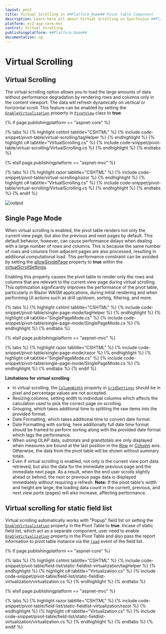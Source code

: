 ```yaml
---
layout: post
title: Virtual Scrolling in ##Platform_Name## Pivot Table Component
description: Learn here all about Virtual Scrolling in Syncfusion ##Platform_Name## Pivot Table component of Syncfusion Essential JS 2 and more.
platform: ej2-asp-core-mvc
control: Virtual Scrolling
publishingplatform: ##Platform_Name##
documentation: ug
---
```


<!-- markdownlint-disable MD036 -->

# Virtual Scrolling

## Virtual Scrolling

The virtual scrolling option allows you to load the large amounts of data without performance degradation by rendering rows and columns only in the content viewport. The data will refresh dynamically on vertical or horizontal scroll. This feature can be enabled by setting the [`EnableVirtualization`](https://help.syncfusion.com/cr/aspnetcore-js2/Syncfusion.EJ2.PivotView.PivotView.html#Syncfusion_EJ2_PivotView_PivotView_EnableVirtualization) property in [`PivotView`](https://help.syncfusion.com/cr/aspnetmvc-js2/Syncfusion.EJ2.PivotView.PivotView.html) class to **true**.

{% if page.publishingplatform == "aspnet-core" %}

{% tabs %}
{% highlight cshtml tabtitle="CSHTML" %}
{% include code-snippet/pivot-table/virtual-scrolling/tagHelper %}
{% endhighlight %}
{% highlight c# tabtitle="VirtualScrolling.cs" %}
{% include code-snippet/pivot-table/virtual-scrolling/VirtualScrolling.cs %}
{% endhighlight %}
{% endtabs %}

{% elsif page.publishingplatform == "aspnet-mvc" %}

{% tabs %}
{% highlight razor tabtitle="CSHTML" %}
{% include code-snippet/pivot-table/virtual-scrolling/razor %}
{% endhighlight %}
{% highlight c# tabtitle="VirtualScrolling.cs" %}
{% include code-snippet/pivot-table/virtual-scrolling/VirtualScrolling.cs %}
{% endhighlight %}
{% endtabs %}
{% endif %}

![output](images/virtualscrolling.png)

## Single Page Mode

When virtual scrolling is enabled, the pivot table renders not only the current view page, but also the previous and next pages by default. This default behavior, however, can cause performance delays when dealing with a large number of rows and columns. This is because the same number of rows and columns from adjacent pages are also processed, resulting in additional computational load. This performance constraint can be avoided by setting the [allowSinglePage]() property to **true** within the [virtualScrollSettings]().

Enabling this property causes the pivot table to render only the rows and columns that are relevant to the current view page during virtual scrolling. This optimization significantly improves the performance of the pivot table, particularly in Blazor WASM applications, during initial rendering and when performing UI actions such as drill up/down, sorting, filtering, and more.

{% tabs %}
{% highlight cshtml tabtitle="CSHTML" %}
{% include code-snippet/pivot-table/single-page-mode/tagHelper %}
{% endhighlight %}
{% highlight c# tabtitle="SinglePageMode.cs" %}
{% include code-snippet/pivot-table/single-page-mode/SinglePageMode.cs %}
{% endhighlight %}
{% endtabs %}

{% elsif page.publishingplatform == "aspnet-mvc" %}

{% tabs %}
{% highlight razor tabtitle="CSHTML" %}
{% include code-snippet/pivot-table/single-page-mode/razor %}
{% endhighlight %}
{% highlight c# tabtitle="SinglePageMode.cs" %}
{% include code-snippet/pivot-table/single-page-mode/SinglePageMode.cs %}
{% endhighlight %}
{% endtabs %}
{% endif %}

**Limitations for virtual scrolling**

* In virtual scrolling, the [`ColumnWidth`](https://help.syncfusion.com/cr/aspnetcore-js2/Syncfusion.EJ2.PivotView.PivotViewGridSettings.html#Syncfusion_EJ2_PivotView_PivotViewGridSettings_ColumnWidth) property in [`GridSettings`](https://help.syncfusion.com/cr/aspnetmvc-js2/Syncfusion.EJ2.PivotView.PivotViewGridSettings.html) should be in pixel and percentage values are not accepted.
* Resizing columns, setting width to individual columns which affects the calculation used to pick the correct page on scrolling.
* Grouping, which takes additional time to splitting the raw items into the provided format.
* Date Formatting, which takes additional time to convert date format.
* Date Formatting with sorting, here additionally full date time format should be framed to perform sorting along with the provided date format which lags the performance.
* When using OLAP data, subtotals and grandtotals are only displayed when measures are bound at the last position in the [Row](https://help.syncfusion.com/cr/aspnetmvc-js2/Syncfusion.EJ2.PivotView.PivotViewRow.html) or [Column](https://help.syncfusion.com/cr/aspnetmvc-js2/Syncfusion.EJ2.PivotView.ColumnsDataSourceSettings.html) axis. Otherwise, the data from the pivot table will be shown without summary totals.
* Even if virtual scrolling is enabled, not only is the current view port data retrieved, but also the data for the immediate previous page and the immediate next page. As a result, when the end user scrolls slightly ahead or behind, the next or previous page data is displayed immediately without requiring a refresh. **Note:** If the pivot table's width and height are large, the loading data count in the current, previous, and next view ports (pages) will also increase, affecting performance.

## Virtual scrolling for static field list

Virtual scrolling automatically works with "Popup" field list on setting the [`EnableVirtualization`](https://help.syncfusion.com/cr/aspnetmvc-js2/Syncfusion.EJ2.PivotView.PivotView.html#Syncfusion_EJ2_PivotView_PivotView_EnableVirtualization) property in the Pivot Table to **true**. Incase of static field list, which act as a separate component, user need to enable [`EnableVirtualization`](https://help.syncfusion.com/cr/aspnetmvc-js2/Syncfusion.EJ2.PivotView.PivotView.html#Syncfusion_EJ2_PivotView_PivotView_EnableVirtualization) property in the Pivot Table and also pass the report information to pivot table instance via the [`load`](https://ej2.syncfusion.com/documentation/common/api-l10n.html#load) event of the field list.

{% if page.publishingplatform == "aspnet-core" %}

{% tabs %}
{% highlight cshtml tabtitle="CSHTML" %}
{% include code-snippet/pivot-table/field-list/static-fieldlist-virtualization/tagHelper %}
{% endhighlight %}
{% highlight c# tabtitle="Virtualization.cs" %}
{% include code-snippet/pivot-table/field-list/static-fieldlist-virtualization/virtualization.cs %}
{% endhighlight %}
{% endtabs %}

{% elsif page.publishingplatform == "aspnet-mvc" %}

{% tabs %}
{% highlight razor tabtitle="CSHTML" %}
{% include code-snippet/pivot-table/field-list/static-fieldlist-virtualization/razor %}
{% endhighlight %}
{% highlight c# tabtitle="Virtualization.cs" %}
{% include code-snippet/pivot-table/field-list/static-fieldlist-virtualization/virtualization.cs %}
{% endhighlight %}
{% endtabs %}
{% endif %}
